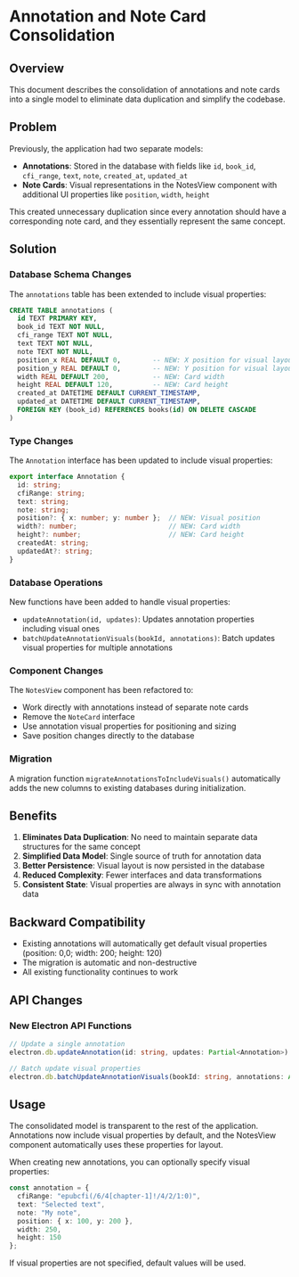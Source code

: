 # Annotation and Note Card Consolidation

## Overview

This document describes the consolidation of annotations and note cards into a single model to eliminate data duplication and simplify the codebase.

## Problem

Previously, the application had two separate models:
- **Annotations**: Stored in the database with fields like `id`, `book_id`, `cfi_range`, `text`, `note`, `created_at`, `updated_at`
- **Note Cards**: Visual representations in the NotesView component with additional UI properties like `position`, `width`, `height`

This created unnecessary duplication since every annotation should have a corresponding note card, and they essentially represent the same concept.

## Solution

### Database Schema Changes

The `annotations` table has been extended to include visual properties:

```sql
CREATE TABLE annotations (
  id TEXT PRIMARY KEY,
  book_id TEXT NOT NULL,
  cfi_range TEXT NOT NULL,
  text TEXT NOT NULL,
  note TEXT NOT NULL,
  position_x REAL DEFAULT 0,        -- NEW: X position for visual layout
  position_y REAL DEFAULT 0,        -- NEW: Y position for visual layout
  width REAL DEFAULT 200,           -- NEW: Card width
  height REAL DEFAULT 120,          -- NEW: Card height
  created_at DATETIME DEFAULT CURRENT_TIMESTAMP,
  updated_at DATETIME DEFAULT CURRENT_TIMESTAMP,
  FOREIGN KEY (book_id) REFERENCES books(id) ON DELETE CASCADE
)
```

### Type Changes

The `Annotation` interface has been updated to include visual properties:

```typescript
export interface Annotation {
  id: string;
  cfiRange: string;
  text: string;
  note: string;
  position?: { x: number; y: number };  // NEW: Visual position
  width?: number;                       // NEW: Card width
  height?: number;                      // NEW: Card height
  createdAt: string;
  updatedAt?: string;
}
```

### Database Operations

New functions have been added to handle visual properties:

- `updateAnnotation(id, updates)`: Updates annotation properties including visual ones
- `batchUpdateAnnotationVisuals(bookId, annotations)`: Batch updates visual properties for multiple annotations

### Component Changes

The `NotesView` component has been refactored to:
- Work directly with annotations instead of separate note cards
- Remove the `NoteCard` interface
- Use annotation visual properties for positioning and sizing
- Save position changes directly to the database

### Migration

A migration function `migrateAnnotationsToIncludeVisuals()` automatically adds the new columns to existing databases during initialization.

## Benefits

1. **Eliminates Data Duplication**: No need to maintain separate data structures for the same concept
2. **Simplified Data Model**: Single source of truth for annotation data
3. **Better Persistence**: Visual layout is now persisted in the database
4. **Reduced Complexity**: Fewer interfaces and data transformations
5. **Consistent State**: Visual properties are always in sync with annotation data

## Backward Compatibility

- Existing annotations will automatically get default visual properties (position: 0,0; width: 200; height: 120)
- The migration is automatic and non-destructive
- All existing functionality continues to work

## API Changes

### New Electron API Functions

```typescript
// Update a single annotation
electron.db.updateAnnotation(id: string, updates: Partial<Annotation>): Promise<{ success: boolean; error?: string }>

// Batch update visual properties
electron.db.batchUpdateAnnotationVisuals(bookId: string, annotations: Array<{ id: string; position?: { x: number; y: number }; width?: number; height?: number }>): Promise<{ success: boolean; error?: string }>
```

## Usage

The consolidated model is transparent to the rest of the application. Annotations now include visual properties by default, and the NotesView component automatically uses these properties for layout.

When creating new annotations, you can optionally specify visual properties:

```typescript
const annotation = {
  cfiRange: "epubcfi(/6/4[chapter-1]!/4/2/1:0)",
  text: "Selected text",
  note: "My note",
  position: { x: 100, y: 200 },
  width: 250,
  height: 150
};
```

If visual properties are not specified, default values will be used.
